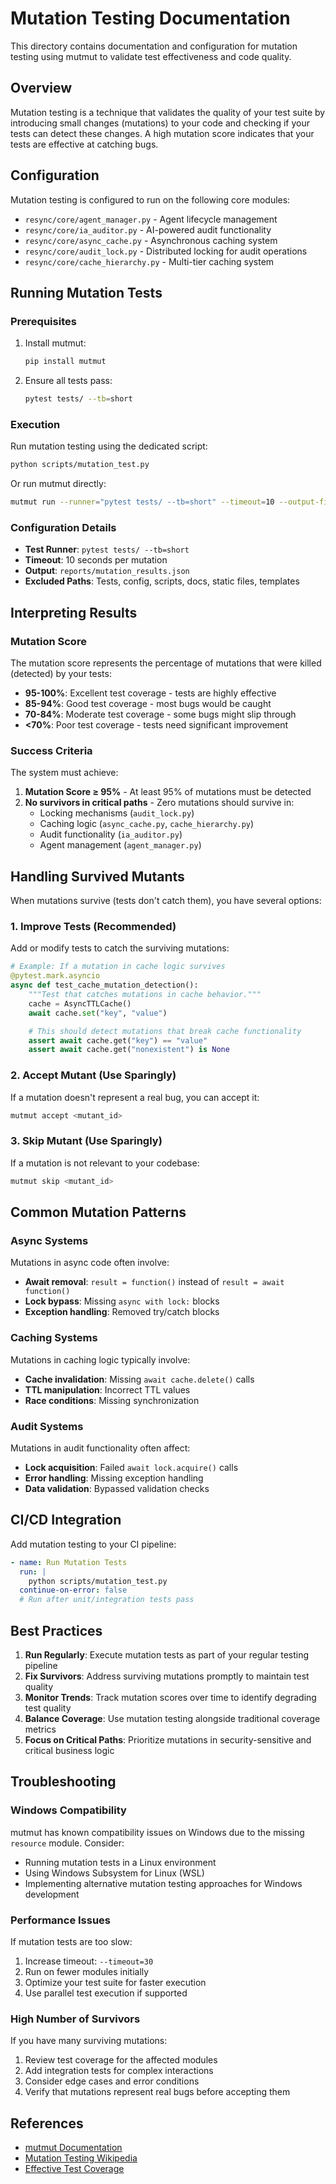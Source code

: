 # Mutation Testing Documentation

This directory contains documentation and configuration for mutation testing using mutmut to validate test effectiveness and code quality.

## Overview

Mutation testing is a technique that validates the quality of your test suite by introducing small changes (mutations) to your code and checking if your tests can detect these changes. A high mutation score indicates that your tests are effective at catching bugs.

## Configuration

Mutation testing is configured to run on the following core modules:

- `resync/core/agent_manager.py` - Agent lifecycle management
- `resync/core/ia_auditor.py` - AI-powered audit functionality
- `resync/core/async_cache.py` - Asynchronous caching system
- `resync/core/audit_lock.py` - Distributed locking for audit operations
- `resync/core/cache_hierarchy.py` - Multi-tier caching system

## Running Mutation Tests

### Prerequisites

1. Install mutmut:
   ```bash
   pip install mutmut
   ```

2. Ensure all tests pass:
   ```bash
   pytest tests/ --tb=short
   ```

### Execution

Run mutation testing using the dedicated script:

```bash
python scripts/mutation_test.py
```

Or run mutmut directly:

```bash
mutmut run --runner="pytest tests/ --tb=short" --timeout=10 --output-file=reports/mutation_results.json --exclude="tests/*,config/*,scripts/*,docs/*,static/*,templates/*" resync/core/agent_manager.py resync/core/ia_auditor.py resync/core/async_cache.py resync/core/audit_lock.py resync/core/cache_hierarchy.py
```

### Configuration Details

- **Test Runner**: `pytest tests/ --tb=short`
- **Timeout**: 10 seconds per mutation
- **Output**: `reports/mutation_results.json`
- **Excluded Paths**: Tests, config, scripts, docs, static files, templates

## Interpreting Results

### Mutation Score

The mutation score represents the percentage of mutations that were killed (detected) by your tests:

- **95-100%**: Excellent test coverage - tests are highly effective
- **85-94%**: Good test coverage - most bugs would be caught
- **70-84%**: Moderate test coverage - some bugs might slip through
- **<70%**: Poor test coverage - tests need significant improvement

### Success Criteria

The system must achieve:

1. **Mutation Score ≥ 95%** - At least 95% of mutations must be detected
2. **No survivors in critical paths** - Zero mutations should survive in:
   - Locking mechanisms (`audit_lock.py`)
   - Caching logic (`async_cache.py`, `cache_hierarchy.py`)
   - Audit functionality (`ia_auditor.py`)
   - Agent management (`agent_manager.py`)

## Handling Survived Mutants

When mutations survive (tests don't catch them), you have several options:

### 1. Improve Tests (Recommended)

Add or modify tests to catch the surviving mutations:

```python
# Example: If a mutation in cache logic survives
@pytest.mark.asyncio
async def test_cache_mutation_detection():
    """Test that catches mutations in cache behavior."""
    cache = AsyncTTLCache()
    await cache.set("key", "value")

    # This should detect mutations that break cache functionality
    assert await cache.get("key") == "value"
    assert await cache.get("nonexistent") is None
```

### 2. Accept Mutant (Use Sparingly)

If a mutation doesn't represent a real bug, you can accept it:

```bash
mutmut accept <mutant_id>
```

### 3. Skip Mutant (Use Sparingly)

If a mutation is not relevant to your codebase:

```bash
mutmut skip <mutant_id>
```

## Common Mutation Patterns

### Async Systems

Mutations in async code often involve:

- **Await removal**: `result = function()` instead of `result = await function()`
- **Lock bypass**: Missing `async with lock:` blocks
- **Exception handling**: Removed try/catch blocks

### Caching Systems

Mutations in caching logic typically involve:

- **Cache invalidation**: Missing `await cache.delete()` calls
- **TTL manipulation**: Incorrect TTL values
- **Race conditions**: Missing synchronization

### Audit Systems

Mutations in audit functionality often affect:

- **Lock acquisition**: Failed `await lock.acquire()` calls
- **Error handling**: Missing exception handling
- **Data validation**: Bypassed validation checks

## CI/CD Integration

Add mutation testing to your CI pipeline:

```yaml
- name: Run Mutation Tests
  run: |
    python scripts/mutation_test.py
  continue-on-error: false
  # Run after unit/integration tests pass
```

## Best Practices

1. **Run Regularly**: Execute mutation tests as part of your regular testing pipeline
2. **Fix Survivors**: Address surviving mutations promptly to maintain test quality
3. **Monitor Trends**: Track mutation scores over time to identify degrading test quality
4. **Balance Coverage**: Use mutation testing alongside traditional coverage metrics
5. **Focus on Critical Paths**: Prioritize mutations in security-sensitive and critical business logic

## Troubleshooting

### Windows Compatibility

mutmut has known compatibility issues on Windows due to the missing `resource` module. Consider:

- Running mutation tests in a Linux environment
- Using Windows Subsystem for Linux (WSL)
- Implementing alternative mutation testing approaches for Windows development

### Performance Issues

If mutation tests are too slow:

1. Increase timeout: `--timeout=30`
2. Run on fewer modules initially
3. Optimize your test suite for faster execution
4. Use parallel test execution if supported

### High Number of Survivors

If you have many surviving mutations:

1. Review test coverage for the affected modules
2. Add integration tests for complex interactions
3. Consider edge cases and error conditions
4. Verify that mutations represent real bugs before accepting them

## References

- [mutmut Documentation](https://mutmut.readthedocs.io/)
- [Mutation Testing Wikipedia](https://en.wikipedia.org/wiki/Mutation_testing)
- [Effective Test Coverage](https://martinfowler.com/bliki/TestCoverage.html)
